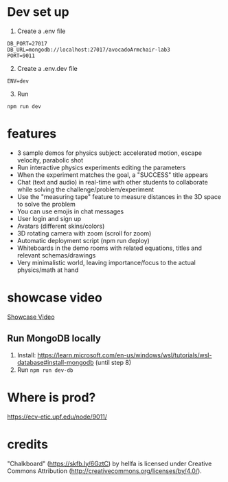 # Dev set up
1. Create a .env file
```
DB_PORT=27017
DB_URL=mongodb://localhost:27017/avocadoArmchair-lab3
PORT=9011
```
2. Create a .env.dev file
```
ENV=dev
```
3. Run
```
npm run dev
```

# features
- 3 sample demos for physics subject: accelerated motion, escape velocity, parabolic shot
- Run interactive physics experiments editing the parameters
- When the experiment matches the goal, a "SUCCESS" title appears
- Chat (text and audio) in real-time with other students to collaborate while solving the challenge/problem/experiment
- Use the "measuring tape" feature to measure distances in the 3D space to solve the problem
- You can use emojis in chat messages
- User login and sign up
- Avatars (different skins/colors)
- 3D rotating camera with zoom (scroll for zoom)
- Automatic deployment script (npm run deploy)
- Whiteboards in the demo rooms with related equations, titles and relevant schemas/drawings
- Very minimalistic world, leaving importance/focus to the actual physics/math at hand

# showcase video
[Showcase Video](https://youtu.be/_NtcIWW4SFE)

## Run MongoDB locally
1. Install: https://learn.microsoft.com/en-us/windows/wsl/tutorials/wsl-database#install-mongodb (until step 8)
2. Run `npm run dev-db`


# Where is prod?
https://ecv-etic.upf.edu/node/9011/

# credits
"Chalkboard" (https://skfb.ly/6GztC) by hellfa is licensed under Creative Commons Attribution (http://creativecommons.org/licenses/by/4.0/).